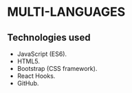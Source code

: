 # MULTI-LANGUAGES
## Technologies used

* JavaScript (ES6).
* HTML5.
* Bootstrap (CSS framework).
* React Hooks.
* GitHub.
